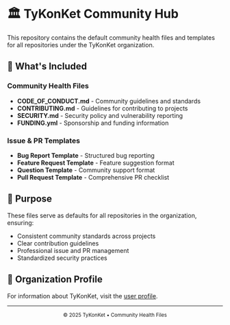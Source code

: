 # 🏛️ TyKonKet Community Hub

This repository contains the default community health files and templates for all repositories under the TyKonKet organization.

## 📁 What's Included

### Community Health Files
- **CODE_OF_CONDUCT.md** - Community guidelines and standards
- **CONTRIBUTING.md** - Guidelines for contributing to projects
- **SECURITY.md** - Security policy and vulnerability reporting
- **FUNDING.yml** - Sponsorship and funding information

### Issue & PR Templates
- **Bug Report Template** - Structured bug reporting
- **Feature Request Template** - Feature suggestion format
- **Question Template** - Community support format
- **Pull Request Template** - Comprehensive PR checklist

## 🎯 Purpose

These files serve as defaults for all repositories in the organization, ensuring:
- Consistent community standards across projects
- Clear contribution guidelines
- Professional issue and PR management
- Standardized security practices

## 🔗 Organization Profile

For information about TyKonKet, visit the [user profile](https://github.com/TyKonKet).

---

<div align="center">
  <sub>© 2025 TyKonKet • Community Health Files</sub>
</div>